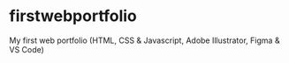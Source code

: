 # firstwebportfolio
My first web portfolio (HTML, CSS & Javascript, Adobe Illustrator, Figma & VS Code)
